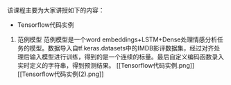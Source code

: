 该课程主要为大家讲授如下的内容：
- Tensorflow代码实例


1. 范例模型
	范例模型是一个word embeddings+LSTM+Dense处理情感分析任务的模型。数据导入自tf.keras.datasets中的IMDB影评数据集，经过对齐处理后输入模型进行训练，得到的是一个连续的标量。最后自定义编码函数录入实时定义的字符串，得到预测结果。
	[[Tensorflow代码实例.png]]
	[[Tensorflow代码实例(2).png]]